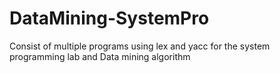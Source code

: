 # DataMining-SystemPro
Consist of multiple programs using lex and yacc for the system programming lab and Data mining algorithm
